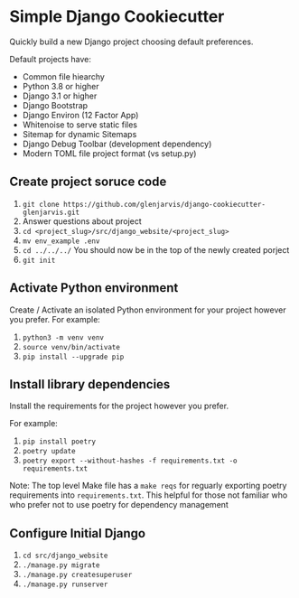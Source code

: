 # Simple Django Cookiecutter

Quickly build a new Django project choosing default preferences.

Default projects have:
  * Common file hiearchy
  * Python 3.8 or higher
  * Django 3.1 or higher
  * Django Bootstrap
  * Django Environ (12 Factor App)
  * Whitenoise to serve static files
  * Sitemap for dynamic Sitemaps
  * Django Debug Toolbar (development dependency)
  * Modern TOML file project format (vs setup.py)

## Create project soruce code

1. `git clone https://github.com/glenjarvis/django-cookiecutter-glenjarvis.git`
2. Answer questions about project
3. `cd <project_slug>/src/django_website/<project_slug>`
4. `mv env_example .env`
5. `cd ../../../`  You should now be in the top of the newly created porject
6. `git init`

## Activate Python environment

Create / Activate an isolated Python environment for your project however you
prefer.
For example:

1. `python3 -m venv venv`
2. `source venv/bin/activate`
3. `pip install --upgrade pip`

## Install library dependencies

Install the requirements for the project however you prefer.

For example:

1. `pip install poetry`
2. `poetry update`
3. `poetry export --without-hashes -f requirements.txt -o requirements.txt` 

Note: The top level Make file has a `make reqs` for reguarly exporting poetry
requirements into `requirements.txt`. This helpful for those not familiar who
who prefer not to use poetry for dependency management

## Configure Initial Django

1. `cd src/django_website`
2. `./manage.py migrate`
3. `./manage.py createsuperuser`
4. `./manage.py runserver`

